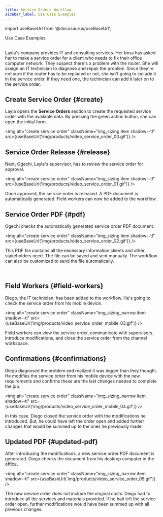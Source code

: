 ```yaml
---
title: Service Orders Workflow
sidebar_label: Use Case Examples
---
```


import useBaseUrl from '@docusaurus/useBaseUrl'; 

<span className="hero__title">Use Case Examples</span>
<br/>
<br/>

Layla's company provides IT and consulting services. Her boss has asked her to make a service order for a client who needs to fix their office computer network. They suspect there's a problem with the router. She will assign an IT technician to diagnose and repair the problem. Since they're not sure if the router has to be replaced or not, she isn't going to include it in the service order. If they need one, the technician can add it later on to the service order.

## Create Service Order {#create}

<div className="alert alert--secondary">

Layla opens the **Service Orders** section to create the requested service order with the available data. By pressing the green action button, she can open the initial form.

<img alt="create service order" className="img_sizing item shadow--tl" src={useBaseUrl('img/products/video_service_order_00.gif')} />
<br/>

</div>

## Service Order Release {#release}

<div className="alert alert--secondary">

Next, Ogechi, Layla's supervisor, has to review the service order for approval.

<img alt="create service order" className="img_sizing item shadow--tl" src={useBaseUrl('img/products/video_service_order_01.gif')} />
<br/>

Once approved, the service order is released. A PDF document is automatically generated. Field workers can now be added to the workflow.

</div>

## Service Order PDF {#pdf}

<div className="alert alert--secondary">

Ogechi checks the automatically generated service order PDF document.

<img alt="create service order" className="img_sizing item shadow--tl" src={useBaseUrl('img/products/video_service_order_02.gif')} />

This PDF file contains all the necessary information clients and other stakeholders need. The file can be saved and sent manually. The workflow can also be customized to send the file automatically.

<br/>

</div>

## Field Workers {#field-workers}

<div className="alert alert--secondary">

Diego, the IT technician, has been added to the workflow. He's going to check the service order from his mobile device.

<img alt="create service order" className="img_sizing_narrow item shadow--tl" src={useBaseUrl('img/products/video_service_order_mobile_03.gif')} />
<br/>

Field workers can view the service order, communicate with supervisors, introduce modifications, and close the service order from the channel workspace.

</div>


## Confirmations {#confirmations}

<div className="alert alert--secondary">

Diego diagnosed the problem and realized it was bigger than they thought. He modifies the service order from his mobile device with the new requirements and confirms these are the last changes needed to complete the job.

<img alt="create service order" className="img_sizing_narrow item shadow--tl" src={useBaseUrl('img/products/video_service_order_mobile_04.gif')} />
<br/>

In this case, Diego closed the service order with the modifications he introduced. But, he could have left the order open and added further changes that would be summed up to the ones he previously made.

</div>

## Updated PDF {#updated-pdf}

<div className="alert alert--secondary">

After introducing the modifications, a new service order PDF document is generated. Diego checks the document from his desktop computer in the office.

<img alt="create service order" className="img_sizing_narrow item shadow--tl" src={useBaseUrl('img/products/video_service_order_05.gif')} />
<br/>

The new service order does not include the original costs. Diego had to introduce all the services and materials provided. If he had left the service order open, further modifications would have been summed up with all previous changes.

</div>